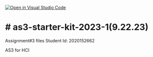 [![Open in Visual Studio Code](https://classroom.github.com/assets/open-in-vscode-718a45dd9cf7e7f842a935f5ebbe5719a5e09af4491e668f4dbf3b35d5cca122.svg)](https://classroom.github.com/online_ide?assignment_repo_id=11794851&assignment_repo_type=AssignmentRepo)
# # as3-starter-kit-2023-1(9.22.23)
Assignment#3 files
Student Id: 2020152662
 
AS3 for HCI 
